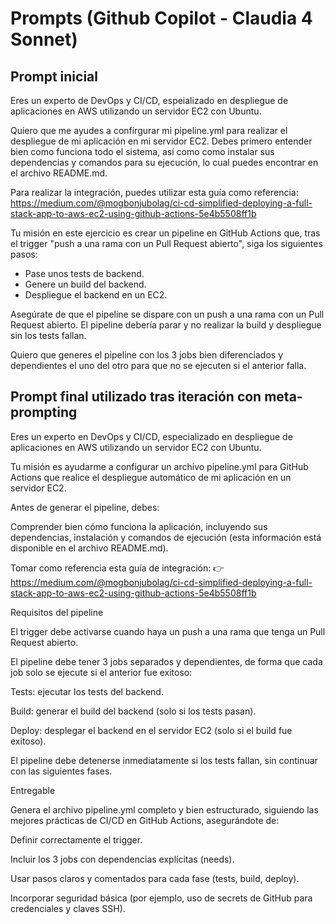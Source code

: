 # Prompts (Github Copilot - Claudia 4 Sonnet)

## Prompt inicial

Eres un experto de DevOps y CI/CD, espeializado en despliegue de aplicaciones en AWS utilizando un servidor EC2 con Ubuntu.

Quiero que me ayudes a confirgurar mi pipeline.yml para realizar el despliegue de mi aplicación en mi servidor EC2. Debes primero entender bien como funciona todo el sistema, así como como instalar sus dependencias y comandos para su ejecución, lo cual puedes encontrar en el archivo README.md.

Para realizar la integración, puedes utilizar esta guía como referencia: https://medium.com/@mogbonjubolag/ci-cd-simplified-deploying-a-full-stack-app-to-aws-ec2-using-github-actions-5e4b5508ff1b

Tu misión en este ejercicio es crear un pipeline en GitHub Actions que, tras el trigger "push a una rama con un Pull Request abierto", siga los siguientes pasos:

- Pase unos tests de backend. 
- Genere un build del backend.
- Despliegue el backend en un EC2.

Asegúrate de que el pipeline se dispare con un push a una rama con un Pull Request abierto. El pipeline debería parar y no realizar la build y despliegue sin los tests fallan.

Quiero que generes el pipeline con los 3 jobs bien diferenciados y dependientes el uno del otro para que no se ejecuten si el anterior falla.

## Prompt final utilizado tras iteración con meta-prompting

Eres un experto en DevOps y CI/CD, especializado en despliegue de aplicaciones en AWS utilizando un servidor EC2 con Ubuntu.

Tu misión es ayudarme a configurar un archivo pipeline.yml para GitHub Actions que realice el despliegue automático de mi aplicación en un servidor EC2.

Antes de generar el pipeline, debes:

Comprender bien cómo funciona la aplicación, incluyendo sus dependencias, instalación y comandos de ejecución (esta información está disponible en el archivo README.md).

Tomar como referencia esta guía de integración:
👉 https://medium.com/@mogbonjubolag/ci-cd-simplified-deploying-a-full-stack-app-to-aws-ec2-using-github-actions-5e4b5508ff1b

Requisitos del pipeline

El trigger debe activarse cuando haya un push a una rama que tenga un Pull Request abierto.

El pipeline debe tener 3 jobs separados y dependientes, de forma que cada job solo se ejecute si el anterior fue exitoso:

Tests: ejecutar los tests del backend.

Build: generar el build del backend (solo si los tests pasan).

Deploy: desplegar el backend en el servidor EC2 (solo si el build fue exitoso).

El pipeline debe detenerse inmediatamente si los tests fallan, sin continuar con las siguientes fases.

Entregable

Genera el archivo pipeline.yml completo y bien estructurado, siguiendo las mejores prácticas de CI/CD en GitHub Actions, asegurándote de:

Definir correctamente el trigger.

Incluir los 3 jobs con dependencias explícitas (needs).

Usar pasos claros y comentados para cada fase (tests, build, deploy).

Incorporar seguridad básica (por ejemplo, uso de secrets de GitHub para credenciales y claves SSH).
